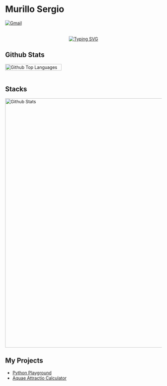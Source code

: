 # Murillo Sergio   
  
<a href='mailto:murillosnds@gmail.com' target="_blank">
<img alt='Gmail' src='https://img.shields.io/badge/EMAIL-100000?style=for-the-badge&logo=&logoColor=white&labelColor=black&color=black' style="margin-bottom: 5px;" />
</a>

## 

<div align= center>
  
<a href="https://git.io/typing-svg"><img src="https://readme-typing-svg.demolab.com?font=Fira+Code&weight=900&size=50&duration=3000&pause=1000&color=29F718&width=900&height=90&lines=Welcome+to+my+Github+profile+%F0%9F%96%90%EF%B8%8F;My+name's+Murillo+%F0%9F%91%A8%E2%80%8D%F0%9F%92%BB;I'm+a+back-end+developer+%F0%9F%91%A8%E2%80%8D%F0%9F%92%BB%F0%9F%92%BB;Follow+me+to+follow+my+projects+%F0%9F%92%BB" alt="Typing SVG" /></a>

</div>
    
## Github Stats  
<div style="display: flex; flex-direction: row; justify-content: space-between; align-items: center;">
  <img src="https://github-readme-stats.vercel.app/api/top-langs/?username=murillosnds&hide_border=true&layout=compact&theme=react" alt="Github Top Languages" width="60%">
</div>

<br/>

## Stacks
<div style="display: flex;
  flex-direction: row;
  justify-content: space-between;
  align-items: center;">
  
<img src="https://skillicons.dev/icons?i=py,flask,mysql,nodejs,django,html,css,js,git&theme=dark" alt="Github Stats" width="800px" />

</div>


## My Projects 

- [Python Playground](https://github.com/murillosnds/python-playground)
- [Aquae Attractio Calculator](https://github.com/murillosnds/Aquae-Attractio-Calculator)


  

<br/>  


  

<br/>  


<br />
